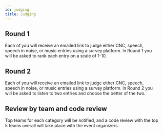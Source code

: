 ```yaml
---
id: judging
title: Judging
---
```


## Round 1

Each of you will receive an emailed link to judge either CNC, speech, speech in noise, or music entries using a survey platform. In Round 1 you will be asked to rank each entry on a scale of 1-10.

## Round 2

Each of you will receive an emailed link to judge either CNC, speech, speech in noise, or music entries using a survey platform. In Round 2 you will be asked to listen to two entries and choose the better of the two.

## Review by team and code review

Top teams for each category will be notified, and a code review with the top 5 teams overall will take place with the event organizers.
